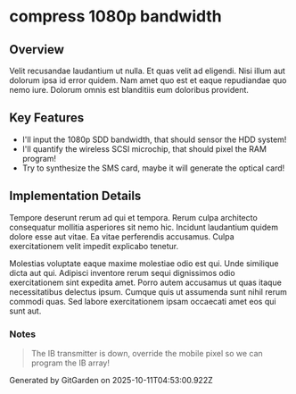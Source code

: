 # compress 1080p bandwidth

## Overview
Velit recusandae laudantium ut nulla. Et quas velit ad eligendi. Nisi illum aut dolorum ipsa id error quidem. Nam amet quo est et eaque repudiandae quo nemo iure. Dolorum omnis est blanditiis eum doloribus provident.

## Key Features
- I'll input the 1080p SDD bandwidth, that should sensor the HDD system!
- I'll quantify the wireless SCSI microchip, that should pixel the RAM program!
- Try to synthesize the SMS card, maybe it will generate the optical card!

## Implementation Details
Tempore deserunt rerum ad qui et tempora. Rerum culpa architecto consequatur mollitia asperiores sit nemo hic. Incidunt laudantium quidem dolore esse aut vitae. Ea vitae perferendis accusamus. Culpa exercitationem velit impedit explicabo tenetur.
 Molestias voluptate eaque maxime molestiae odio est qui. Unde similique dicta aut qui. Adipisci inventore rerum sequi dignissimos odio exercitationem sint expedita amet. Porro autem accusamus ut quas itaque necessitatibus delectus ipsum. Cumque quis ut assumenda sunt nihil rerum commodi quas. Sed labore exercitationem ipsam occaecati amet eos qui sunt aut.

### Notes
> The IB transmitter is down, override the mobile pixel so we can program the IB array!

Generated by GitGarden on 2025-10-11T04:53:00.922Z
